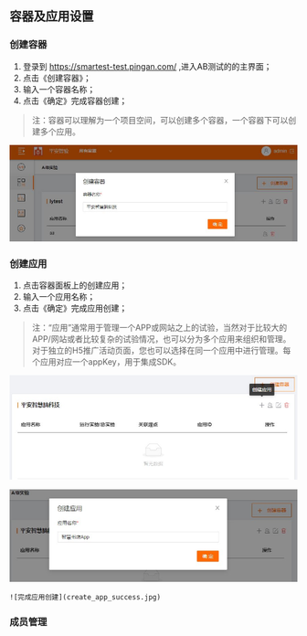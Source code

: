 ## 容器及应用设置

### 创建容器

  1. 登录到 https://smartest-test.pingan.com/ ,进入AB测试的的主界面；
  2. 点击《创建容器》；
  3. 输入一个容器名称；
  4. 点击《确定》完成容器创建；
  
  > 注：容器可以理解为一个项目空间，可以创建多个容器，一个容器下可以创建多个应用。

  ![创建容器](create_container.JPG)

### 创建应用
  1. 点击容器面板上的创建应用；
  2. 输入一个应用名称；
  3. 点击《确定》完成应用创建；
  
  > 注：“应用”通常用于管理一个APP或网站之上的试验，当然对于比较大的APP/网站或者比较复杂的试验情况，也可以分为多个应用来组织和管理。对于独立的H5推广活动页面，您也可以选择在同一个应用中进行管理。每个应用对应一个appKey，用于集成SDK。
  
   ![创建应用](create_app.jpg)
  
   ![输入应用名称](create_app_name.jpg)
   
    ![完成应用创建](create_app_success.jpg)

### 成员管理
